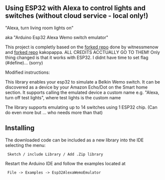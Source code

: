 ## Using ESP32 with Alexa to control lights and switches (without cloud service - local only!)

"Alexa, turn living room lights on"

aka "Arduino Esp32 Alexa Wemo switch emulator"

This project is completly based on the [forked repo](https://github.com/witnessmenow/esp8266-alexa-wemo-emulator) done by witnessmenow and [forked repo](https://github.com/kakopappa/arduino-esp8266-alexa-multiple-wemo-switch) kakopappa. ALL CREDITS ACCTUALLY GO TO THEM!
Only thing changed is that it works with ESP32.
I didnt have time to set flag (#define)... (sorry)

Modified instructions:

This library enables your esp32 to simulate a Belkin Wemo switch. It can be discovered as a device by your Amazon Echo/Dot on the Smart home section. It supports calling the emulated device a custom name e.g. "Alexa, turn off test lights", where test lights is the custom name

The library supports emulating up to 14 switches using 1 ESP32 chip. (Can do even more but ... who needs more than that)

## Installing

The downloaded code can be included as a new library into the IDE selecting the menu:

     Sketch / include Library / Add .Zip library

Restart the Arduino IDE and follow the examples located at

     File -> Examples -> Esp32AlexaWemoEmulator

